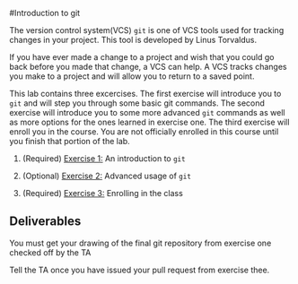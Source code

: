 #Introduction to git

The version control system(VCS) `git` is one of VCS tools used for tracking changes in your project.
This tool is developed by Linus Torvaldus.

If you have ever made a change to a project and wish that you could go back before you made that change, a VCS can help.
A VCS tracks changes you make to a project and will allow you to return to a saved point.


This lab contains three excercises. 
The first exercise will introduce you to `git` and will step you through some basic git commands.
The second exercise will introduce you to some more advanced `git` commands as well as more options for the ones learned in exercise one.
The third exercise will enroll you in the course.
You are not officially enrolled in this course until you finish that portion of the lab.

 1. (Required) [Exercise 1:](using-git.md) An introduction to `git`

 2. (Optional) [Exercise 2:](Advanced.md) Advanced usage of `git`

 3. (Required) [Exercise 3:](Enrolling.md) Enrolling in the class

## Deliverables

You must get your drawing of the final git repository from exercise one checked off by the TA

Tell the TA once you have issued your pull request from exercise thee.
